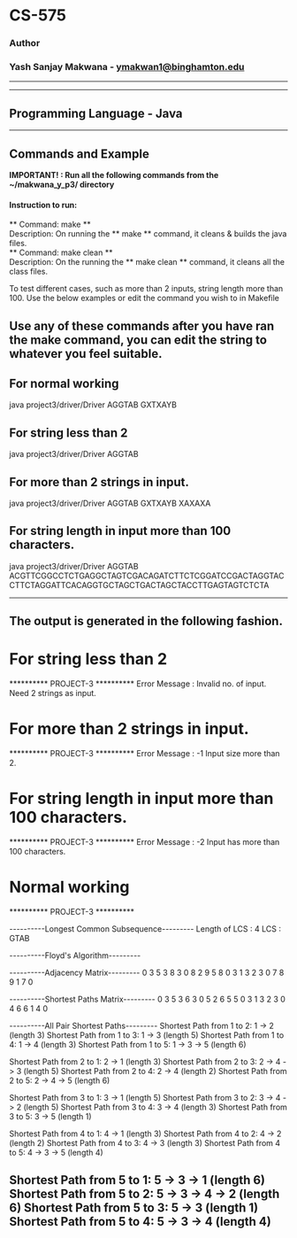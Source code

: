 # CS-575
### Author
### Yash Sanjay Makwana - ymakwan1@binghamton.edu
-----------------------------------------------------------------------
-----------------------------------------------------------------------
## Programming Language - Java
-----------------------------------------------------------------------
## Commands and Example 

 **IMPORTANT! : Run all the following commands from the ~/makwana_y_p3/ directory**

#### Instruction to run:
** Command: make **  
 Description: On running the ** make ** command, it cleans & builds the java files. 
 <br>
** Command: make clean ** <br>
 Description: On the running the ** make clean ** command, it cleans all the class files.

 To test different cases, such as more than 2 inputs, string length more than 100. 
 Use the below examples or edit the command you wish to in Makefile
 
 ## Use any of these commands after you have ran the make command, you can edit the string to whatever you feel suitable.

 ## For normal working 
 java project3/driver/Driver AGGTAB GXTXAYB
 
 ## For string less than 2
 java project3/driver/Driver AGGTAB

 ## For more than 2 strings in input.
 java project3/driver/Driver AGGTAB GXTXAYB XAXAXA

 ## For string length in input more than 100 characters.
 java project3/driver/Driver AGGTAB ACGTTCGGCCTCTGAGGCTAGTCGACAGATCTTCTCGGATCCGACTAGGTACCTTCTAGGATTCACAGGTGCTAGCTGACTAGCTACCTTGAGTAGTCTCTA
 
 -----------------------------------------------------------------------
  ## The output is generated in the following fashion.

  # For string less than 2
  ********** PROJECT-3 **********
  Error Message : Invalid no. of input. Need 2 strings as input.

  # For more than 2 strings in input.
  ********** PROJECT-3 **********
  Error Message : -1 
  Input size more than 2.

  # For string length in input more than 100 characters.
  ********** PROJECT-3 **********
  Error Message : -2 
  Input has more than 100 characters.

  # Normal working
  ********** PROJECT-3 **********

  ----------Longest Common Subsequence---------
  Length of LCS : 4
  LCS : GTAB

  ----------Floyd's Algorithm---------

  ----------Adjacency Matrix---------
  0       3       5       3       8
  3       0       8       2       9
  5       8       0       3       1
  3       2       3       0       7
  8       9       1       7       0

  ----------Shortest Paths Matrix---------
  0       3       5       3       6
  3       0       5       2       6
  5       5       0       3       1
  3       2       3       0       4
  6       6       1       4       0

----------All Pair Shortest Paths---------
Shortest Path from 1 to 2: 1 -> 2 (length 3)
Shortest Path from 1 to 3: 1 -> 3 (length 5)
Shortest Path from 1 to 4: 1 -> 4 (length 3)
Shortest Path from 1 to 5: 1 -> 3 -> 5 (length 6)

Shortest Path from 2 to 1: 2 -> 1 (length 3)
Shortest Path from 2 to 3: 2 -> 4 -> 3 (length 5)
Shortest Path from 2 to 4: 2 -> 4 (length 2)
Shortest Path from 2 to 5: 2 -> 4 -> 5 (length 6)

Shortest Path from 3 to 1: 3 -> 1 (length 5)
Shortest Path from 3 to 2: 3 -> 4 -> 2 (length 5)
Shortest Path from 3 to 4: 3 -> 4 (length 3)
Shortest Path from 3 to 5: 3 -> 5 (length 1)

Shortest Path from 4 to 1: 4 -> 1 (length 3)
Shortest Path from 4 to 2: 4 -> 2 (length 2)
Shortest Path from 4 to 3: 4 -> 3 (length 3)
Shortest Path from 4 to 5: 4 -> 3 -> 5 (length 4)

Shortest Path from 5 to 1: 5 -> 3 -> 1 (length 6)
Shortest Path from 5 to 2: 5 -> 3 -> 4 -> 2 (length 6)
Shortest Path from 5 to 3: 5 -> 3 (length 1)
Shortest Path from 5 to 4: 5 -> 3 -> 4 (length 4)
 -----------------------------------------------------------------------